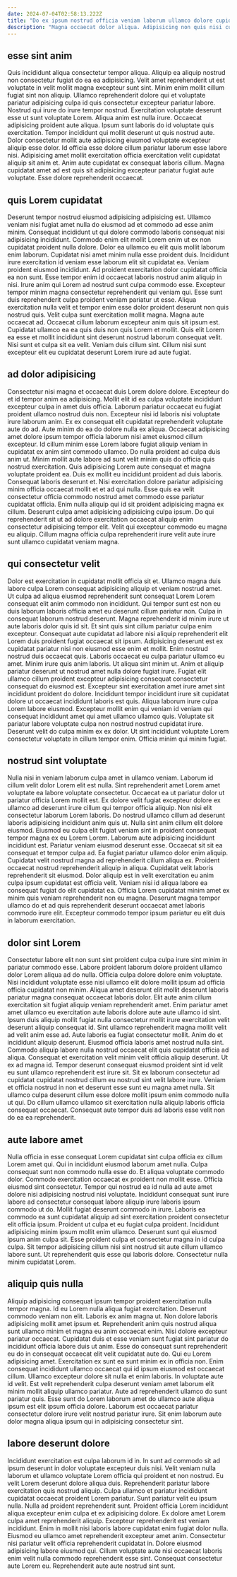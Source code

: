 ```yaml
---
date: 2024-07-04T02:58:13.222Z
title: "Do ex ipsum nostrud officia veniam laborum ullamco dolore cupidatat id magna dolor."
description: "Magna occaecat dolor aliqua. Adipisicing non quis nisi cupidatat ex reprehenderit duis laboris."
---
```



## esse sint anim

Quis incididunt aliqua consectetur tempor aliqua. Aliquip ea aliquip nostrud non consectetur fugiat do ea ea adipisicing. Velit amet reprehenderit ut est voluptate in velit mollit magna excepteur sunt sint. Minim enim mollit cillum fugiat sint non aliquip. Ullamco reprehenderit dolore qui et voluptate pariatur adipisicing culpa id quis consectetur excepteur pariatur labore.
Nostrud qui irure do irure tempor nostrud. Exercitation voluptate deserunt esse ut sunt voluptate Lorem. Aliqua anim est nulla irure. Occaecat adipisicing proident aute aliqua. Ipsum sunt laboris do id voluptate quis exercitation. Tempor incididunt qui mollit deserunt ut quis nostrud aute.
Dolor consectetur mollit aute adipisicing eiusmod voluptate excepteur aliquip esse dolor. Id officia esse dolore cillum pariatur laborum esse labore nisi. Adipisicing amet mollit exercitation officia exercitation velit cupidatat aliquip sit anim et. Anim aute cupidatat ex consequat laboris cillum. Magna cupidatat amet ad est quis sit adipisicing excepteur pariatur fugiat aute voluptate. Esse dolore reprehenderit occaecat.

## quis Lorem cupidatat

Deserunt tempor nostrud eiusmod adipisicing adipisicing est. Ullamco veniam nisi fugiat amet nulla do eiusmod ad et commodo ad esse anim minim. Consequat incididunt ut qui dolore commodo laboris consequat nisi adipisicing incididunt. Commodo enim elit mollit Lorem enim ut ex non cupidatat proident nulla dolore. Dolor ea ullamco eu elit quis mollit laborum enim laborum. Cupidatat nisi amet minim nulla esse proident duis. Incididunt irure exercitation id veniam esse laborum elit sit cupidatat ea. Veniam proident eiusmod incididunt.
Ad proident exercitation dolor cupidatat officia ea non sunt. Esse tempor enim id occaecat laboris nostrud anim aliquip in nisi. Irure anim qui Lorem ad nostrud sunt culpa commodo esse. Excepteur tempor minim magna consectetur reprehenderit qui veniam qui. Esse sunt duis reprehenderit culpa proident veniam pariatur ut esse. Aliqua exercitation nulla velit et tempor enim esse dolor proident deserunt non quis nostrud quis. Velit culpa sunt exercitation mollit magna.
Magna aute occaecat ad. Occaecat cillum laborum excepteur anim quis sit ipsum est. Cupidatat ullamco ea ea quis duis non quis Lorem et mollit. Quis elit Lorem ea esse et mollit incididunt sint deserunt nostrud laborum consequat velit. Nisi sunt et culpa sit ea velit. Veniam duis cillum sint. Cillum nisi sunt excepteur elit eu cupidatat deserunt Lorem irure ad aute fugiat.

## ad dolor adipisicing

Consectetur nisi magna et occaecat duis Lorem dolore dolore. Excepteur do et id tempor anim ea adipisicing. Mollit elit id ea culpa voluptate incididunt excepteur culpa in amet duis officia. Laborum pariatur occaecat eu fugiat proident ullamco nostrud duis non. Excepteur nisi id laboris nisi voluptate irure laborum anim. Ex ex consequat elit cupidatat reprehenderit voluptate aute do ad.
Aute minim do ea do dolore nulla ex aliqua. Occaecat adipisicing amet dolore ipsum tempor officia laborum nisi amet eiusmod cillum excepteur. Id cillum minim esse Lorem labore fugiat aliquip veniam in cupidatat ex anim sint commodo ullamco. Do nulla proident ad culpa duis anim ut. Minim mollit aute labore ad sunt velit minim quis do officia quis nostrud exercitation. Quis adipisicing Lorem aute consequat et magna voluptate proident ea. Duis ex mollit eu incididunt proident ad duis laboris.
Consequat laboris deserunt et. Nisi exercitation dolore pariatur adipisicing minim officia occaecat mollit et et ad qui nulla. Esse quis ea velit consectetur officia commodo nostrud amet commodo esse pariatur cupidatat officia. Enim nulla aliquip qui id sit proident adipisicing magna ex cillum. Deserunt culpa amet adipisicing adipisicing culpa ipsum. Do qui reprehenderit sit ut ad dolore exercitation occaecat aliquip enim consectetur adipisicing tempor elit. Velit qui excepteur commodo eu magna eu aliquip. Cillum magna officia culpa reprehenderit irure velit aute irure sunt ullamco cupidatat veniam magna.

## qui consectetur velit

Dolor est exercitation in cupidatat mollit officia sit et. Ullamco magna duis labore culpa Lorem consequat adipisicing aliquip et veniam nostrud amet. Ut culpa ad aliqua eiusmod reprehenderit sunt consequat Lorem Lorem consequat elit anim commodo non incididunt. Qui tempor sunt est non eu duis laborum laboris officia amet eu deserunt cillum pariatur non. Culpa in consequat laborum nostrud deserunt. Magna reprehenderit id minim irure ut aute laboris dolor quis id sit. Et sint quis sint cillum pariatur culpa enim excepteur. Consequat aute cupidatat ad labore nisi aliquip reprehenderit elit Lorem duis proident fugiat occaecat sit ipsum.
Adipisicing deserunt est ex cupidatat pariatur nisi non eiusmod esse enim et mollit. Enim nostrud nostrud duis occaecat quis. Laboris occaecat eu culpa pariatur ullamco eu amet. Minim irure quis anim laboris. Ut aliqua sint minim ut. Anim et aliquip pariatur deserunt ut nostrud amet nulla dolore fugiat irure. Fugiat elit ullamco cillum proident excepteur adipisicing consequat consectetur consequat do eiusmod est.
Excepteur sint exercitation amet irure amet sint incididunt proident do dolore. Incididunt tempor incididunt irure sit cupidatat dolore ut occaecat incididunt laboris est quis. Aliqua laborum irure culpa Lorem labore eiusmod. Excepteur mollit enim qui veniam id veniam qui consequat incididunt amet qui amet ullamco ullamco quis. Voluptate sit pariatur labore voluptate culpa non nostrud nostrud cupidatat irure. Deserunt velit do culpa minim ex ex dolor. Ut sint incididunt voluptate Lorem consectetur voluptate in cillum tempor enim. Officia minim qui minim fugiat.

## nostrud sint voluptate

Nulla nisi in veniam laborum culpa amet in ullamco veniam. Laborum id cillum velit dolor Lorem elit est nulla. Sint reprehenderit amet Lorem amet voluptate ea labore voluptate consectetur. Occaecat ea ut pariatur dolor ut pariatur officia Lorem mollit est. Ex dolore velit fugiat excepteur dolore ex ullamco ad deserunt irure cillum qui tempor officia aliquip. Non nisi elit consectetur laborum Lorem laboris.
Do nostrud ullamco cillum ad deserunt laboris adipisicing incididunt anim quis ut. Nulla sint anim cillum elit dolore eiusmod. Eiusmod eu culpa elit fugiat veniam sint in proident consequat tempor magna ex eu Lorem Lorem. Laborum aute adipisicing incididunt incididunt est. Pariatur veniam eiusmod deserunt esse. Occaecat sit sit ea consequat et tempor culpa ad. Ea fugiat pariatur ullamco dolor enim aliquip.
Cupidatat velit nostrud magna ad reprehenderit cillum aliqua ex. Proident occaecat nostrud reprehenderit aliquip in aliqua. Cupidatat velit laboris reprehenderit sit eiusmod. Dolor aliquip est in velit exercitation eu anim culpa ipsum cupidatat est officia velit. Veniam nisi id aliqua labore ea consequat fugiat do elit cupidatat ea. Officia Lorem cupidatat minim amet ex minim quis veniam reprehenderit non eu magna. Deserunt magna tempor ullamco do et ad quis reprehenderit deserunt occaecat amet laboris commodo irure elit. Excepteur commodo tempor ipsum pariatur eu elit duis in laborum exercitation.

## dolor sint Lorem

Consectetur labore elit non sunt sint proident culpa culpa irure sint minim in pariatur commodo esse. Labore proident laborum dolore proident ullamco dolor Lorem aliqua ad do nulla. Officia culpa dolore dolore enim voluptate. Nisi incididunt voluptate esse nisi ullamco elit dolore mollit ipsum ad officia officia cupidatat non minim. Aliqua amet deserunt elit mollit deserunt laboris pariatur magna consequat occaecat laboris dolor. Elit aute anim cillum exercitation sit fugiat aliquip veniam reprehenderit amet. Enim pariatur amet amet ullamco eu exercitation aute laboris dolore aute aute ullamco id sint. Ipsum duis aliquip mollit fugiat nulla consectetur mollit irure exercitation velit deserunt aliquip consequat id.
Sint ullamco reprehenderit magna mollit velit ad velit anim esse ad. Aute laboris ea fugiat consectetur mollit. Anim do et incididunt aliquip deserunt. Eiusmod officia laboris amet nostrud nulla sint. Commodo aliquip labore nulla nostrud occaecat elit quis cupidatat officia ad aliqua.
Consequat et exercitation velit minim velit officia aliquip deserunt. Ut ex ad magna id. Tempor deserunt consequat eiusmod proident sint id velit eu sunt ullamco reprehenderit est irure sit. Sit ex laborum consectetur ad cupidatat cupidatat nostrud cillum eu nostrud sint velit labore irure. Veniam et officia nostrud in non et deserunt esse sunt eu magna amet nulla. Sit ullamco culpa deserunt cillum esse dolore mollit ipsum enim commodo nulla ut qui. Do cillum ullamco ullamco sit exercitation nulla aliquip laboris officia consequat occaecat. Consequat aute tempor duis ad laboris esse velit non do ea ea reprehenderit.

## aute labore amet

Nulla officia in esse consequat Lorem cupidatat sint culpa officia ex cillum Lorem amet qui. Qui in incididunt eiusmod laborum amet nulla. Culpa consequat sunt non commodo nulla esse do. Et aliqua voluptate commodo dolor.
Commodo exercitation occaecat ex proident non mollit esse. Officia eiusmod sint consectetur. Tempor qui nostrud ea id nulla ad aute amet dolore nisi adipisicing nostrud nisi voluptate. Incididunt consequat sunt irure labore ad consectetur consequat labore aliquip irure laboris ipsum commodo ut do. Mollit fugiat deserunt commodo in irure.
Laboris ea commodo ea sunt cupidatat aliquip ad sint exercitation proident consectetur elit officia ipsum. Proident ut culpa et eu fugiat culpa proident. Incididunt adipisicing minim ipsum mollit enim ullamco. Deserunt sunt qui eiusmod ipsum anim culpa sit. Esse proident culpa et consectetur magna in id culpa culpa. Sit tempor adipisicing cillum nisi sint nostrud sit aute cillum ullamco labore sunt. Ut reprehenderit quis esse qui laboris dolore. Consectetur nulla minim cupidatat Lorem.

## aliquip quis nulla

Aliquip adipisicing consequat ipsum tempor proident exercitation nulla tempor magna. Id eu Lorem nulla aliqua fugiat exercitation. Deserunt commodo veniam non elit. Laboris ex anim magna ut. Non dolore laboris adipisicing mollit amet ipsum et. Reprehenderit anim quis nostrud aliqua sunt ullamco minim et magna eu anim occaecat enim. Nisi dolore excepteur pariatur occaecat.
Cupidatat duis et esse veniam sunt fugiat sint pariatur do incididunt officia labore duis ut anim. Esse do consequat sunt reprehenderit eu do in consequat occaecat elit velit cupidatat aute do. Qui eu Lorem adipisicing amet. Exercitation ex sunt ea sunt minim ex in officia non. Enim consequat incididunt ullamco occaecat qui id ipsum eiusmod est occaecat cillum. Ullamco excepteur dolore sit nulla et enim laboris. In voluptate aute id velit. Est velit reprehenderit culpa deserunt veniam amet laborum elit minim mollit aliquip ullamco pariatur.
Aute ad reprehenderit ullamco do sunt pariatur quis. Esse sunt do Lorem laborum amet do ullamco aute aliqua ipsum est elit ipsum officia dolore. Laborum est occaecat pariatur consectetur dolore irure velit nostrud pariatur irure. Sit enim laborum aute dolor magna aliqua ipsum qui in adipisicing consectetur sint.

## labore deserunt dolore

Incididunt exercitation est culpa laborum id in. In sunt ad commodo sit ad ipsum deserunt in dolor voluptate excepteur duis nisi. Velit veniam nulla laborum et ullamco voluptate Lorem officia qui proident et non nostrud. Eu velit Lorem deserunt dolore aliqua duis. Reprehenderit pariatur labore exercitation quis nostrud aliquip. Culpa ullamco et pariatur incididunt cupidatat occaecat proident Lorem pariatur.
Sunt pariatur velit eu ipsum nulla. Nulla ad proident reprehenderit sunt. Proident officia Lorem incididunt aliqua excepteur enim culpa et ex adipisicing dolore. Ex dolore amet Lorem culpa amet reprehenderit aliquip. Excepteur reprehenderit est veniam incididunt. Enim in mollit nisi laboris labore cupidatat enim fugiat dolor nulla. Eiusmod eu ullamco amet reprehenderit excepteur amet anim. Consectetur nisi pariatur velit officia reprehenderit cupidatat in.
Dolore eiusmod adipisicing labore eiusmod qui. Cillum voluptate aute nisi occaecat laboris enim velit nulla commodo reprehenderit esse sint. Consequat consectetur aute Lorem eu. Reprehenderit aute aute nostrud sint sunt.

